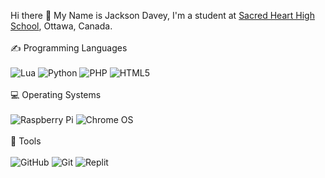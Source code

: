Hi there 👋
My Name is Jackson Davey, I'm a student at <a href=https://shh.ocsb.ca/>Sacred Heart High School</a>, Ottawa, Canada.
<br>
<br>
✍ Programming Languages
<br>
<br>
![Lua](https://img.shields.io/badge/lua-%232C2D72.svg?style=for-the-badge&logo=lua&logoColor=white) ![Python](https://img.shields.io/badge/python-3670A0?style=for-the-badge&logo=python&logoColor=ffdd54) ![PHP](https://img.shields.io/badge/php-%23777BB4.svg?style=for-the-badge&logo=php&logoColor=white) ![HTML5](https://img.shields.io/badge/html5-%23E34F26.svg?style=for-the-badge&logo=html5&logoColor=white)
<br>
<br>
💻 Operating Systems
<br>
<br>
![Raspberry Pi](https://img.shields.io/badge/-RaspberryPi-C51A4A?style=for-the-badge&logo=Raspberry-Pi) ![Chrome OS](https://img.shields.io/badge/chrome%20os-3d89fc?style=for-the-badge&logo=google%20chrome&logoColor=white)
<br>
<br>
🔧 Tools
<br>
<br>
![GitHub](https://img.shields.io/badge/github-%23121011.svg?style=for-the-badge&logo=github&logoColor=white) ![Git](https://img.shields.io/badge/git-%23F05033.svg?style=for-the-badge&logo=git&logoColor=white) ![Replit](https://img.shields.io/badge/Replit-DD1200?style=for-the-badge&logo=Replit&logoColor=white)
